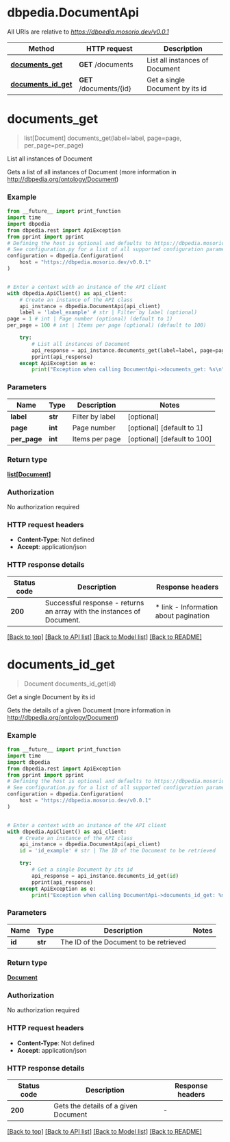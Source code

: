 # dbpedia.DocumentApi

All URIs are relative to *https://dbpedia.mosorio.dev/v0.0.1*

Method | HTTP request | Description
------------- | ------------- | -------------
[**documents_get**](DocumentApi.md#documents_get) | **GET** /documents | List all instances of Document
[**documents_id_get**](DocumentApi.md#documents_id_get) | **GET** /documents/{id} | Get a single Document by its id


# **documents_get**
> list[Document] documents_get(label=label, page=page, per_page=per_page)

List all instances of Document

Gets a list of all instances of Document (more information in http://dbpedia.org/ontology/Document)

### Example

```python
from __future__ import print_function
import time
import dbpedia
from dbpedia.rest import ApiException
from pprint import pprint
# Defining the host is optional and defaults to https://dbpedia.mosorio.dev/v0.0.1
# See configuration.py for a list of all supported configuration parameters.
configuration = dbpedia.Configuration(
    host = "https://dbpedia.mosorio.dev/v0.0.1"
)


# Enter a context with an instance of the API client
with dbpedia.ApiClient() as api_client:
    # Create an instance of the API class
    api_instance = dbpedia.DocumentApi(api_client)
    label = 'label_example' # str | Filter by label (optional)
page = 1 # int | Page number (optional) (default to 1)
per_page = 100 # int | Items per page (optional) (default to 100)

    try:
        # List all instances of Document
        api_response = api_instance.documents_get(label=label, page=page, per_page=per_page)
        pprint(api_response)
    except ApiException as e:
        print("Exception when calling DocumentApi->documents_get: %s\n" % e)
```

### Parameters

Name | Type | Description  | Notes
------------- | ------------- | ------------- | -------------
 **label** | **str**| Filter by label | [optional] 
 **page** | **int**| Page number | [optional] [default to 1]
 **per_page** | **int**| Items per page | [optional] [default to 100]

### Return type

[**list[Document]**](Document.md)

### Authorization

No authorization required

### HTTP request headers

 - **Content-Type**: Not defined
 - **Accept**: application/json

### HTTP response details
| Status code | Description | Response headers |
|-------------|-------------|------------------|
**200** | Successful response - returns an array with the instances of Document. |  * link - Information about pagination <br>  |

[[Back to top]](#) [[Back to API list]](../README.md#documentation-for-api-endpoints) [[Back to Model list]](../README.md#documentation-for-models) [[Back to README]](../README.md)

# **documents_id_get**
> Document documents_id_get(id)

Get a single Document by its id

Gets the details of a given Document (more information in http://dbpedia.org/ontology/Document)

### Example

```python
from __future__ import print_function
import time
import dbpedia
from dbpedia.rest import ApiException
from pprint import pprint
# Defining the host is optional and defaults to https://dbpedia.mosorio.dev/v0.0.1
# See configuration.py for a list of all supported configuration parameters.
configuration = dbpedia.Configuration(
    host = "https://dbpedia.mosorio.dev/v0.0.1"
)


# Enter a context with an instance of the API client
with dbpedia.ApiClient() as api_client:
    # Create an instance of the API class
    api_instance = dbpedia.DocumentApi(api_client)
    id = 'id_example' # str | The ID of the Document to be retrieved

    try:
        # Get a single Document by its id
        api_response = api_instance.documents_id_get(id)
        pprint(api_response)
    except ApiException as e:
        print("Exception when calling DocumentApi->documents_id_get: %s\n" % e)
```

### Parameters

Name | Type | Description  | Notes
------------- | ------------- | ------------- | -------------
 **id** | **str**| The ID of the Document to be retrieved | 

### Return type

[**Document**](Document.md)

### Authorization

No authorization required

### HTTP request headers

 - **Content-Type**: Not defined
 - **Accept**: application/json

### HTTP response details
| Status code | Description | Response headers |
|-------------|-------------|------------------|
**200** | Gets the details of a given Document |  -  |

[[Back to top]](#) [[Back to API list]](../README.md#documentation-for-api-endpoints) [[Back to Model list]](../README.md#documentation-for-models) [[Back to README]](../README.md)

